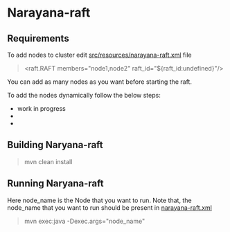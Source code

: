 # Narayana-raft



## Requirements

To add nodes to cluster edit [src/resources/narayana-raft.xml](https://github.com/mayankkunwar/narayana-raft/blob/master/narayana-object-store-raft/src/resources/narayana-raft.xml#L26) file

> <raft.RAFT members="node1,node2" raft_id="${raft_id:undefined}"/>

You can add as many nodes as you want before starting the raft.

To add the nodes dynamically follow the below steps:
- work in progress
-
-


## Building Naryana-raft

> mvn clean install

## Running Naryana-raft

Here node_name is the Node that you want to run. Note that, the node_name that you want to run should be present in [narayana-raft.xml](https://github.com/mayankkunwar/narayana-raft/blob/master/narayana-object-store-raft/src/resources/narayana-raft.xml)
> mvn exec:java -Dexec.args="node_name"
